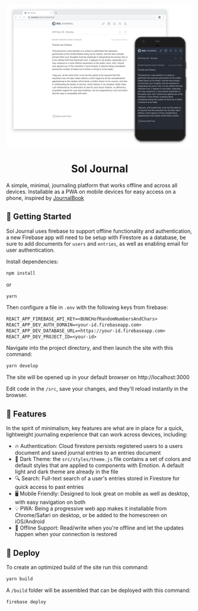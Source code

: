 <p align="center">
  <img alt="preview of page" src="https://raw.githubusercontent.com/gillkyle/images/master/hero-mixed.png" />
</p>
<h1 align="center">
  Sol Journal
</h1>

A simple, minimal, journaling platform that works offline and across all devices. Installable as a PWA on mobile devices for easy access on a phone, inspired by [JournalBook](https://github.com/trys/JournalBook)

## 🚀 Getting Started

Sol Journal uses firebase to support offline functionality and authentication, a new Firebase app will need to be setup with Firestore as a database, be sure to add documents for `users` and `entries`, as well as enabling email for user authentication.

Install dependencies:

```bash
npm install
```

or

```bash
yarn
```

Then configure a file in `.env` with the following keys from firebase:
```env
REACT_APP_FIREBASE_API_KEY=<BUNCHofRandomNumbersAndChars>
REACT_APP_DEV_AUTH_DOMAIN=<your-id.firebaseapp.com>
REACT_APP_DEV_DATABASE_URL=<https://your-id.firebaseapp.com>
REACT_APP_DEV_PROJECT_ID=<your-id>
```

Navigate into the project directory, and then launch the site with this command:

```bash
yarn develop
```

The site will be opened up in your default browser on http://localhost:3000

Edit code in the `/src`, save your changes, and they'll reload instantly in the browser.

## 🧐 Features

In the spirit of minimalism, key features are what are in place for a quick, lightweight journaling experience that can work across devices, including:

- 🔥 Authentication: Cloud firestore persists registered users to a users document and saved journal entries to an entries document
- 🎨 Dark Theme: the `src/styles/theme.js` file contains a set of colors and default styles that are applied to components with Emotion. A default light and dark theme are already in the file
- 🔍 Search: Full-text search of a user's entries stored in Firestore for quick access to past entries
- 🖥 Mobile Friendly: Designed to look great on mobile as well as desktop, with easy navigation on both
- 💡 PWA: Being a progressive web app makes it installable from Chrome/Safari on desktop, or be added to the homescreen on iOS/Android
- 🔌 Offline Support: Read/write when you're offline and let the updates happen when your connection is restored  

## 💫 Deploy

To create an optimized build of the site run this command:

```bash
yarn build
```

A `/build` folder will be assembled that can be deployed with this command:

```bash
firebase deploy
```
